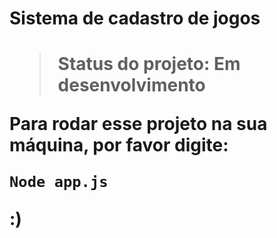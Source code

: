 <h1>Sistema de cadastro de jogos<h1>

> Status do projeto: Em desenvolvimento

Para rodar esse projeto na sua máquina, por favor digite:
  
```
Node app.js
```
:)
